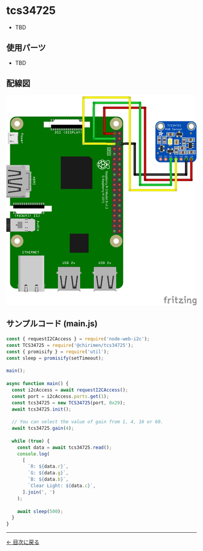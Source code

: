 # tcs34725

- TBD

## 使用パーツ

- TBD

## 配線図

![配線図](./images/tcs34725/schematic.png 'schematic')

## サンプルコード (main.js)

```javascript
const { requestI2CAccess } = require('node-web-i2c');
const TCS34725 = require('@chirimen/tcs34725');
const { promisify } = require('util');
const sleep = promisify(setTimeout);

main();

async function main() {
  const i2cAccess = await requestI2CAccess();
  const port = i2cAccess.ports.get(1);
  const tcs34725 = new TCS34725(port, 0x29);
  await tcs34725.init();

  // You can select the value of gain from 1, 4, 16 or 60.
  await tcs34725.gain(4);

  while (true) {
    const data = await tcs34725.read();
    console.log(
      [
        `R: ${data.r}`,
        `G: ${data.g}`,
        `B: ${data.b}`,
        `Clear Light: ${data.c}`,
      ].join(', ')
    );

    await sleep(500);
  }
}
```

---

[← 目次に戻る](./index.md)

